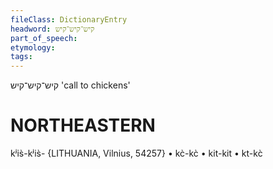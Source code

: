```yaml
---
fileClass: DictionaryEntry
headword: קיש־קיש־קיש
part_of_speech: 
etymology: 
tags: 
---
```

קיש־קיש־קיש
'call to chickens'

NORTHEASTERN
==============

kʲis̀-kʲis̀- {LITHUANIA, Vilnius, 54257}
	•	kc̀-kc̀
	•	kit-kit
	•	kt-kc̀
